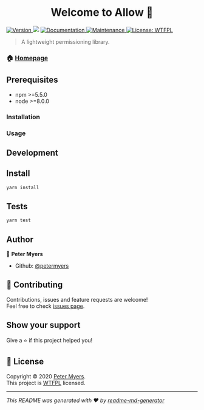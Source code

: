 <h1 align="center">Welcome to Allow 👋</h1>
<p>
  <a href="https://www.npmjs.com/package/allow" target="_blank">
    <img alt="Version" src="https://img.shields.io/badge/npm-%3E%3D5.5.0-blue.svg">
  </a>
  <img src="https://img.shields.io/badge/node-%3E%3D8.0.0-blue.svg" />
  <a href="https://github.com/petermyers/allow#readme" target="_blank">
    <img alt="Documentation" src="https://img.shields.io/badge/documentation-yes-brightgreen.svg" />
  </a>
  <a href="https://github.com/petermyers/allow/graphs/commit-activity" target="_blank">
    <img alt="Maintenance" src="https://img.shields.io/badge/Maintained%3F-yes-brightgreen.svg" />
  </a>
  <a href="https://github.com/petermyers/allow/blob/master/LICENSE" target="_blank">
    <img alt="License: WTFPL" src="https://img.shields.io/badge/License-WTFPL-brightgreen.svg" />
  </a>
</p>

> A lightweight permissioning library.

### 🏠 [Homepage](https://github.com/petermyers/allow#readme)

## Prerequisites

- npm >=5.5.0
- node >=8.0.0

### Installation
### Usage

## Development
## Install
```sh
yarn install
```

## Tests
```sh
yarn test
```

## Author

👤 **Peter Myers**

* Github: [@petermyers](https://github.com/petermyers)

## 🤝 Contributing

Contributions, issues and feature requests are welcome!<br />Feel free to check [issues page](https://github.com/petermyers/allow/issues).

## Show your support

Give a ⭐️ if this project helped you!

## 📝 License

Copyright © 2020 [Peter Myers](https://github.com/petermyers).<br />
This project is [WTFPL](https://github.com/petermyers/allow/blob/master/LICENSE) licensed.

***
_This README was generated with ❤️ by [readme-md-generator](https://github.com/kefranabg/readme-md-generator)_